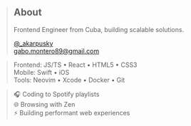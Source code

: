 > ## About
> Frontend Engineer from Cuba, building scalable solutions.
>
> [@_akarpusky](https://x.com/_akarpusky)  
> [gabo.montero89@gmail.com](mailto:gabo.montero89@gmail.com)

> Frontend: JS/TS • React • HTML5 • CSS3  
> Mobile: Swift • iOS  
> Tools: Neovim • Xcode • Docker • Git

> 🎧 Coding to Spotify playlists  
> 🌐 Browsing with Zen  
> ⚡ Building performant web experiences
